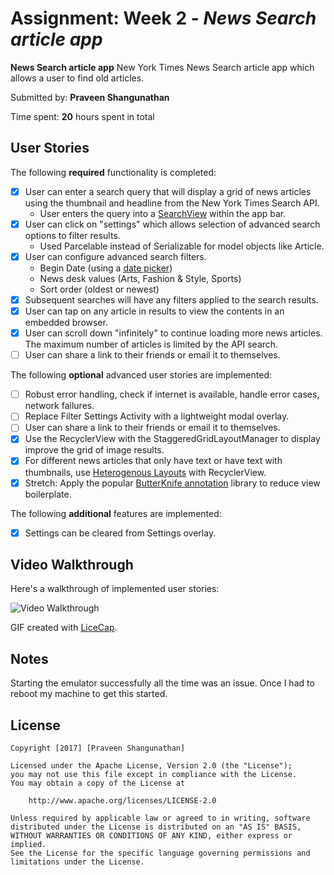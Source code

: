 # Assignment: Week 2 - *News Search article app*

**News Search article app** New York Times News Search article app which allows a user to find old articles.

Submitted by: **Praveen Shangunathan**

Time spent: **20** hours spent in total

## User Stories

The following **required** functionality is completed:

* [X] User can enter a search query that will display a grid of news articles using the thumbnail and headline from the New York Times Search API.
    * User enters the query into a [SearchView](http://guides.codepath.com/android/Extended-ActionBar-Guide#adding-searchview-to-actionbar) within the app bar.
* [X] User can click on "settings" which allows selection of advanced search options to filter results.
    * Used Parcelable instead of Serializable for model objects like Article.
* [X] User can configure advanced search filters.
    * Begin Date (using a [date picker](http://guides.codepath.com/android/Using-DialogFragment#displaying-date-or-time-picker-dialogs))
    * News desk values (Arts, Fashion & Style, Sports)
    * Sort order (oldest or newest)
* [X] Subsequent searches will have any filters applied to the search results.
* [X] User can tap on any article in results to view the contents in an embedded browser.
* [X] User can scroll down "infinitely" to continue loading more news articles. The maximum number of articles is limited by the API search.
* [ ] User can share a link to their friends or email it to themselves.

The following **optional** advanced user stories are implemented:
* [ ] Robust error handling, check if internet is available, handle error cases, network failures.
* [ ] Replace Filter Settings Activity with a lightweight modal overlay.
* [ ] User can share a link to their friends or email it to themselves.
* [X] Use the RecyclerView with the StaggeredGridLayoutManager to display improve the grid of image results.
* [X] For different news articles that only have text or have text with thumbnails, use [Heterogenous Layouts](http://guides.codepath.com/android/Heterogenous-Layouts-inside-RecyclerView) with RecyclerView.
* [X] Stretch: Apply the popular [ButterKnife annotation](http://guides.codepath.com/android/Reducing-View-Boilerplate-with-Butterknife) library to reduce view boilerplate.

The following **additional** features are implemented:
* [X] Settings can be cleared from Settings overlay.

## Video Walkthrough

Here's a walkthrough of implemented user stories:

<img src='' title='Video Walkthrough' width='' alt='Video Walkthrough' />

GIF created with [LiceCap](http://www.cockos.com/licecap/).

## Notes

Starting the emulator successfully all the time was an issue. Once I had to reboot my machine to get this started.

## License

    Copyright [2017] [Praveen Shangunathan]

    Licensed under the Apache License, Version 2.0 (the "License");
    you may not use this file except in compliance with the License.
    You may obtain a copy of the License at

        http://www.apache.org/licenses/LICENSE-2.0

    Unless required by applicable law or agreed to in writing, software
    distributed under the License is distributed on an "AS IS" BASIS,
    WITHOUT WARRANTIES OR CONDITIONS OF ANY KIND, either express or implied.
    See the License for the specific language governing permissions and
    limitations under the License.
